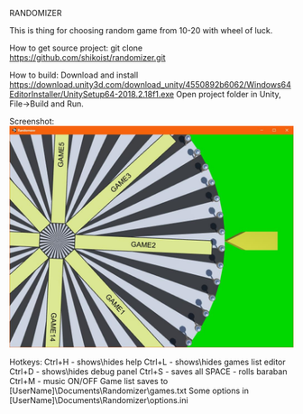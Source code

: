 ﻿RANDOMIZER

This is thing for choosing random game from 10-20 with wheel of luck.

How to get source project:
git clone https://github.com/shikoist/randomizer.git

How to build:
Download and install
https://download.unity3d.com/download_unity/4550892b6062/Windows64EditorInstaller/UnitySetup64-2018.2.18f1.exe
Open project folder in Unity, File->Build and Run.

Screenshot:
![screen00.jpg](screenshots/screen00.jpg)

Hotkeys:
Ctrl+H - shows\hides help
Ctrl+L - shows\hides games list editor
Ctrl+D - shows\hides debug panel
Ctrl+S - saves all
SPACE - rolls baraban
Ctrl+M - music ON/OFF
Game list saves to [UserName]\Documents\Randomizer\games.txt
Some options in [UserName]\Documents\Randomizer\options.ini
